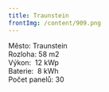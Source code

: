 ```yaml
---
title: Traunstein
frontImg: /content/909.png
---
```

<!--StartFragment-->

Město: Traunstein\
Rozloha: 58 m2\
Výkon:  12 kWp\
Baterie:  8 kWh\
Počet panelů: 30

<!--EndFragment-->